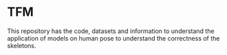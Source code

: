 # TFM
This repository has the code, datasets and information to understand the application of models on human pose to understand the correctness of the skeletons.
